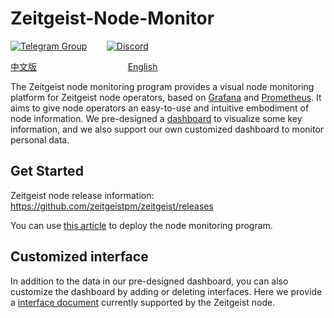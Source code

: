# Zeitgeist-Node-Monitor

[![Telegram Group](https://cdn.rawgit.com/Patrolavia/telegram-badge/8fe3382b/chat.svg)](https://t.me/zeitgeist_official) &nbsp;&nbsp; &nbsp; &nbsp; [![Discord](https://img.shields.io/badge/discord-join%20chat-blue.svg)](https://discord.com/invite/xv8HuA4s8v)

[中文版](https://github.com/Whisker17/Zeitgeist-Node-Monitor/blob/main/README-cn.md) &nbsp; &nbsp; &nbsp; &nbsp; &nbsp; &nbsp; &nbsp; &nbsp; &nbsp; &nbsp; &nbsp; &nbsp; &nbsp; &nbsp; &nbsp; &nbsp; &nbsp; &nbsp; [English](https://github.com/Whisker17/Zeitgeist-Node-Monitor/blob/main/README.md)

The Zeitgeist node monitoring program provides a visual node monitoring platform for Zeitgeist node operators, based on [Grafana](https://github.com/grafana/grafana) and [Prometheus](https://github.com/prometheus/prometheus). It aims to give node operators an easy-to-use and intuitive embodiment of node information. We pre-designed a [dashboard](https://grafana.com/grafana/dashboards/15424) to visualize some key information, and we also support our own customized dashboard to monitor personal data.

## Get Started

Zeitgeist node release information: https://github.com/zeitgeistpm/zeitgeist/releases

You can use [this article](./how-to-monitor-node-en.md) to deploy the node monitoring program.

## Customized interface

In addition to the data in our pre-designed dashboard, you can also customize the dashboard by adding or deleting interfaces. Here we provide a [interface document](./metrics.md) currently supported by the Zeitgeist node.
